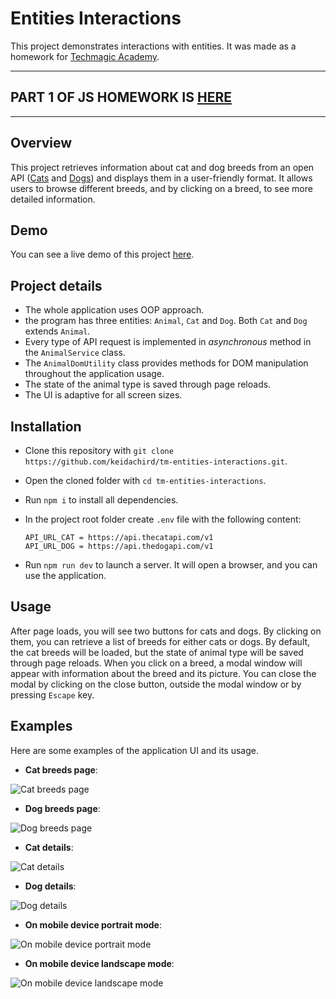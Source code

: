 # Entities Interactions

This project demonstrates interactions with entities. It was made as a homework for [Techmagic Academy](https://www.techmagic.co/techmagic-academy).

---

## PART 1 OF JS HOMEWORK IS [HERE](https://github.com/keidachird/tm-basic-queue)

---

## Overview

This project retrieves information about cat and dog breeds from an open API ([Cats](https://thecatapi.com/) and [Dogs](https://thedogapi.com/)) and displays them in a user-friendly format. It allows users to browse different breeds, and by clicking on a breed, to see more detailed information.

## Demo

You can see a live demo of this project [here](https://keidachird.github.io/tm-entities-interactions/).

## Project details

- The whole application uses OOP approach.
- the program has three entities: `Animal`, `Cat` and `Dog`. Both `Cat` and `Dog` extends `Animal`.
- Every type of API request is implemented in _asynchronous_ method in the `AnimalService` class.
- The `AnimalDomUtility` class provides methods for DOM manipulation throughout the application usage.
- The state of the animal type is saved through page reloads.
- The UI is adaptive for all screen sizes.

## Installation

- Clone this repository with `git clone https://github.com/keidachird/tm-entities-interactions.git`.
- Open the cloned folder with `cd tm-entities-interactions`.
- Run `npm i` to install all dependencies.
- In the project root folder create `.env` file with the following content:

  ```
  API_URL_CAT = https://api.thecatapi.com/v1
  API_URL_DOG = https://api.thedogapi.com/v1

  ```

- Run `npm run dev` to launch a server. It will open a browser, and you can use the application.

## Usage

After page loads, you will see two buttons for cats and dogs. By clicking on them, you can retrieve a list of breeds for either cats or dogs. By default, the cat breeds will be loaded, but the state of animal type will be saved through page reloads. When you click on a breed, a modal window will appear with information about the breed and its picture. You can close the modal by clicking on the close button, outside the modal window or by pressing `Escape` key.

## Examples

Here are some examples of the application UI and its usage.

- **Cat breeds page**:

![Cat breeds page](https://i.ibb.co/ySvBbTg/tm-entities-interactions-screenshot-cats.png)

- **Dog breeds page**:

![Dog breeds page](https://i.ibb.co/Gds9Y7j/tm-entities-interactions-screenshot-dogs.png)

- **Cat details**:

![Cat details](https://i.ibb.co/Ry8wCxq/tm-entities-interactions-screenshot-cat-details.png)

- **Dog details**:

![Dog details](https://i.ibb.co/JnNMhH0/tm-entities-interactions-screenshot-dog-details.png)

- **On mobile device portrait mode**:

![On mobile device portrait mode](https://i.ibb.co/hY8v01P/tm-entities-interactions-screenshot-mobile-portrait.png)

- **On mobile device landscape mode**:

![On mobile device landscape mode](https://i.ibb.co/dGp7Mnj/tm-entities-interactions-screenshot-mobile-landscape.png)

```

```
